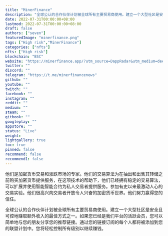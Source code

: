 ```yaml
---
title: "MinerFinance"
description: "全球公认的合作伙伴计划被全球所有主要贸易商使用。建立一个大型社区是安全且可控地赚取额外收入的最佳方式之一。如果您已经是我们平台的活跃会员，您可以简单地与您的朋友分享您的推荐链接。通过您的链接订阅的每个人都将被添加到您的联盟计划中。您将轻松控制所有级别以继续赚钱。"
date: 2022-07-31T00:00:00+08:00
lastmod: 2022-07-31T00:00:00+08:00
draft: false
authors: ["seven"]
featuredImage: "minerfinance.png"
tags: ["High risk","MinerFinance"]
categories: ["nfts"]
nfts: ["High risk"]
blockchain: "BSC"
website: "https://minerfinance.app/?utm_source=DappRadar&utm_medium=deeplink&utm_campaign=visit-website"
twitter: ""
discord: ""
telegram: "https://t.me/minerfinancenews"
github: ""
youtube: ""
twitch: ""
facebook: ""
instagram: ""
reddit: ""
medium: ""
steam: ""
gitbook: ""
googleplay: ""
appstore: ""
status: "Live"
weight: 
lightgallery: true
toc: true
pinned: false
recommend: false
recommend1: false
---
```

他们是加密货币交易和涨跌市场的专家。他们的交易算法为在抽出和出售其转储之前购买加密货币提供服务，在这项技术的帮助下，他们已经拥有稳定的交易算法，可以扩展并使用智能智能合约为私人交易者提供服务。参加有史以来最激动人心的交易实验。他们很高兴向交易者开放令人兴奋的加密货币世界。他们努力赢得您的信任。

全球公认的合作伙伴计划被全球所有主要贸易商使用。建立一个大型社区是安全且可控地赚取额外收入的最佳方式之一。如果您已经是我们平台的活跃会员，您可以简单地与您的朋友分享您的推荐链接。通过您的链接订阅的每个人都将被添加到您的联盟计划中。您将轻松控制所有级别以继续赚钱。